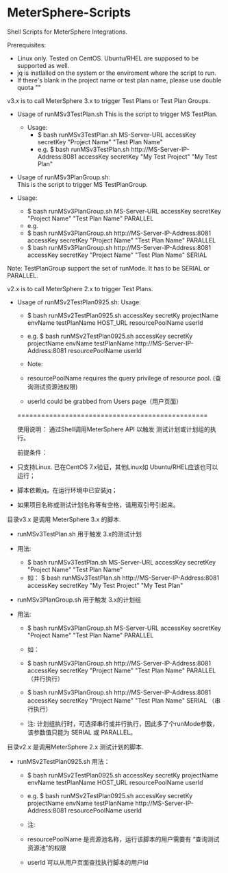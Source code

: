 # MeterSphere-Scripts
Shell Scripts for MeterSphere Integrations. 

Prerequisites:
 - Linux only. Tested on CentOS. Ubuntu/RHEL are supposed to be supported as well. 
 - jq is instlalled on the system or the enviroment where the script to run. 
 - If there's blank in the project name or test plan name, please use double quota ""

v3.x is to call MeterSphere 3.x to trigger Test Plans or Test Plan Groups. 
- Usage of runMSv3TestPlan.sh
  This is the script to trigger MS TestPlan.
  - Usage:
    -   $ bash runMSv3TestPlan.sh MS-Server-URL accessKey secretKey "Project Name" "Test Plan Name"
     -  e.g.
        $ bash runMSv3TestPlan.sh http://MS-Server-IP-Address:8081  accessKey secretKey "My Test Project" "My Test Plan"
  
- Usage of runMSv3PlanGroup.sh:  
  This is the script to trigger MS TestPlanGroup.
 -  Usage:
    -  $ bash runMSv3PlanGroup.sh  MS-Server-URL accessKey secretKey "Project Name" "Test Plan Name" PARALLEL
    -  e.g.
     -  $ bash runMSv3PlanGroup.sh   http://MS-Server-IP-Address:8081 accessKey secretKey "Project Name" "Test Plan Name" PARALLEL
     - $ bash runMSv3PlanGroup.sh   http://MS-Server-IP-Address:8081 accessKey secretKey "Project Name" "Test Plan Name" SERIAL

   Note: TestPlanGroup support the set of runMode. It has to be SERIAL or PARALLEL. 
  
v2.x is to call MeterSphere 2.x to trigger Test Plans.
- Usage of runMSv2TestPlan0925.sh: 
  Usage:
   - $ bash runMSv2TestPlan0925.sh accessKey secretKy projectName envName testPlanName HOST_URL resourcePoolName userId
   - e.g. $ bash runMSv2TestPlan0925.sh accessKey secretKy projectName envName testPlanName http://MS-Server-IP-Address:8081 resourcePoolName userId

   - Note: 
    - resourcePoolName requires the query privilege of resource pool. (查询测试资源池权限)
    - userId could be grabbed from Users page（用户页面）
      
   ================================================
  
   使用说明：
   通过Shell调用MeterSphere API 以触发 测试计划或计划组的执行。
  
   前提条件：
 - 只支持Linux. 已在CentOS 7.x验证，其他Linux如 Ubuntu/RHEL应该也可以运行；
 - 脚本依赖jq，在运行环境中已安装jq；
 - 如果项目名称或测试计划名称等有空格，请用双引号引起来。

目录v3.x 是调用 MeterSphere 3.x 的脚本. 
-  runMSv3TestPlan.sh 用于触发 3.x的测试计划
  - 用法:
    -   $ bash runMSv3TestPlan.sh MS-Server-URL accessKey secretKey "Project Name" "Test Plan Name"
     -  如：
        $ bash runMSv3TestPlan.sh http://MS-Server-IP-Address:8081  accessKey secretKey "My Test Project" "My Test Plan"
  
- runMSv3PlanGroup.sh 用于触发 3.x的计划组
 -  用法:
    -  $ bash runMSv3PlanGroup.sh  MS-Server-URL accessKey secretKey "Project Name" "Test Plan Name" PARALLEL
    -  如：
     - $ bash runMSv3PlanGroup.sh   http://MS-Server-IP-Address:8081 accessKey secretKey "Project Name" "Test Plan Name" PARALLEL  （并行执行）
     - $ bash runMSv3PlanGroup.sh   http://MS-Server-IP-Address:8081 accessKey secretKey "Project Name" "Test Plan Name" SERIAL （串行执行）

    - 注: 计划组执行时，可选择串行或并行执行，因此多了个runMode参数，该参数值只能为 SERIAL 或 PARALLEL。
  
目录v2.x 是调用MeterSphere 2.x 测试计划的脚本.
- runMSv2TestPlan0925.sh 用法：
   - $ bash runMSv2TestPlan0925.sh accessKey secretKy projectName envName testPlanName HOST_URL resourcePoolName userId
   - e.g. $ bash runMSv2TestPlan0925.sh accessKey secretKy projectName envName testPlanName http://MS-Server-IP-Address:8081 resourcePoolName userId

   - 注: 
    - resourcePoolName 是资源池名称，运行该脚本的用户需要有 “查询测试资源池”的权限
    - userId 可以从用户页面查找执行脚本的用户Id
